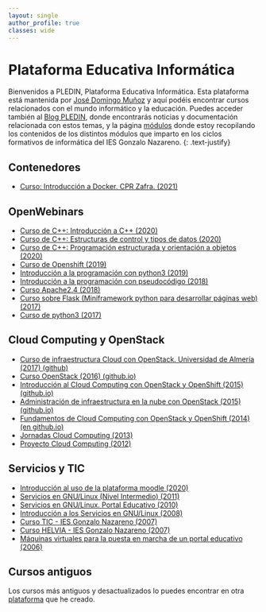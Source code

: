 ```yaml
---
layout: single
author_profile: true
classes: wide
---
```

# Plataforma Educativa Informática

Bienvenidos a PLEDIN, Plataforma Educativa Informática. Esta plataforma está mantenida por [José Domingo Muñoz](https://www.josedomingo.org/pledin/about/) y aquí podéis encontrar cursos relacionados con el mundo informático y la educación. Puedes acceder también al [Blog PLEDIN](https://www.josedomingo.org/), donde encontrarás noticias y documentación relacionada con estos temas, y la página [módulos](https://fp.josedomingo.org) donde estoy recopilando los contenidos de los distintos módulos que imparto en los ciclos formativos de informática del IES Gonzalo Nazareno. 
{: .text-justify}

## Contenedores

* [Curso: Introducción a  Docker. CPR Zafra. (2021)](https://iesgn.github.io/curso_docker_2021/)

## OpenWebinars

* [Curso de C++: Introducción a C++ (2020)](cursos/curso_cpp1/index.html)
* [Curso de C++: Estructuras de control y tipos de datos (2020)](cursos/curso_cpp2/index.html)
* [Curso de C++: Programación estructurada y orientación a objetos (2020)](cursos/curso_cpp3/index.html)
* [Curso de Openshift (2019)](cursos/openshift/index.html)
* [Introducción a la programación con python3 (2019)](cursos/programacion_python3/index.html)
* [Introducción a la programación con pseudocódigo (2018)](cursos/programacion/index.html)
* [Curso Apache2.4 (2018)](cursos/apache24/index.html)
* [Curso sobre Flask (Miniframework python para desarrollar páginas web) (2017)](cursos/flask/index.html)
* [Curso de python3 (2017)](cursos/python3/index.html)

## Cloud Computing y OpenStack

* [Curso de infraestructura Cloud con OpenStack. Universidad de Almería (2017) (github)](https://github.com/iesgn/curso-ual17)
* [Curso OpenStack (2016) (github.io)](http://iesgn.github.io/emergya/)
* [Introducción al Cloud Computing con OpenStack y OpenShift (2015) (github.io)](http://iesgn.github.io/cloud3/)
* [Administración de infraestructura en la nube con OpenStack (2015) (github.io)](http://iesgn.github.io/cloud2/)
* [Fundamentos de Cloud Computing con OpenStack y OpenShift (2014) (en github.io)](http://iesgn.github.com/cloud)
* [Jornadas Cloud Computing (2013)](cursos/cloud2013/index.html)
* [Proyecto Cloud Computing (2012)](cursos/cloud2012/index.html)

## Servicios y TIC

* [Introducción al uso de la plataforma moodle (2020)](cursos/moodle2020/index.html)
* [Servicios en GNU/Linux (Nivel Intermedio) (2011)](cursos/servicios2011/index.html)
* [Servicios en GNU/Linux. Portal Educativo (2010)](cursos/servicios2010/index.html)
* [Introducción a los Servicios en GNU/Linux (2008)](cursos/servicios2008/index.html)
* [Curso TIC - IES Gonzalo Nazareno (2007)](cursos/tic2007/index.html)
* [Curso HELVIA - IES Gonzalo Nazareno (2007)](cursos/helvia2007/index.html)
* [Máquinas virtuales para la puesta en marcha de un portal educativo (2006)](cursos/mv2006/index.html)

## Cursos antiguos

Los cursos más antiguos y desactualizados lo puedes encontrar en otra [plataforma](http://pledin.gnomio.com) que he creado.

